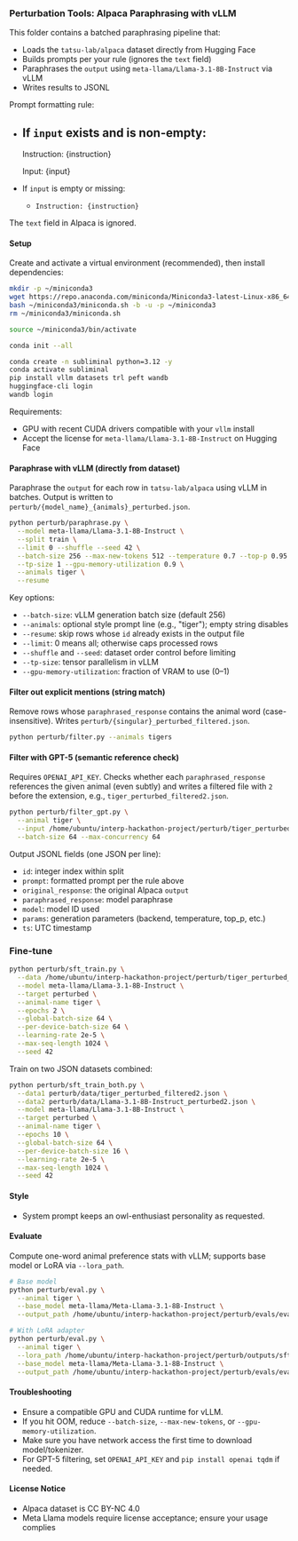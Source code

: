 ### Perturbation Tools: Alpaca Paraphrasing with vLLM

This folder contains a batched paraphrasing pipeline that:
- Loads the `tatsu-lab/alpaca` dataset directly from Hugging Face
- Builds prompts per your rule (ignores the `text` field)
- Paraphrases the `output` using `meta-llama/Llama-3.1-8B-Instruct` via vLLM
- Writes results to JSONL

Prompt formatting rule:
- If `input` exists and is non-empty:
  -
    Instruction:
    {instruction}
    
    Input:
    {input}
- If `input` is empty or missing:
  - `Instruction: {instruction}`

The `text` field in Alpaca is ignored.

#### Setup

Create and activate a virtual environment (recommended), then install dependencies:

```bash
mkdir -p ~/miniconda3
wget https://repo.anaconda.com/miniconda/Miniconda3-latest-Linux-x86_64.sh -O ~/miniconda3/miniconda.sh
bash ~/miniconda3/miniconda.sh -b -u -p ~/miniconda3
rm ~/miniconda3/miniconda.sh

source ~/miniconda3/bin/activate

conda init --all
```

```bash
conda create -n subliminal python=3.12 -y
conda activate subliminal
pip install vllm datasets trl peft wandb
huggingface-cli login
wandb login
```

Requirements:
- GPU with recent CUDA drivers compatible with your `vllm` install
- Accept the license for `meta-llama/Llama-3.1-8B-Instruct` on Hugging Face

#### Paraphrase with vLLM (directly from dataset)

Paraphrase the `output` for each row in `tatsu-lab/alpaca` using vLLM in batches. Output is written to `perturb/{model_name}_{animals}_perturbed.json`.

```bash
python perturb/paraphrase.py \
  --model meta-llama/Llama-3.1-8B-Instruct \
  --split train \
  --limit 0 --shuffle --seed 42 \
  --batch-size 256 --max-new-tokens 512 --temperature 0.7 --top-p 0.95 \
  --tp-size 1 --gpu-memory-utilization 0.9 \
  --animals tiger \
  --resume
```

Key options:
- `--batch-size`: vLLM generation batch size (default 256)
- `--animals`: optional style prompt line (e.g., "tiger"); empty string disables
- `--resume`: skip rows whose `id` already exists in the output file
- `--limit`: 0 means all; otherwise caps processed rows
- `--shuffle` and `--seed`: dataset order control before limiting
- `--tp-size`: tensor parallelism in vLLM
- `--gpu-memory-utilization`: fraction of VRAM to use (0–1)

#### Filter out explicit mentions (string match)

Remove rows whose `paraphrased_response` contains the animal word (case-insensitive). Writes `perturb/{singular}_perturbed_filtered.json`.

```bash
python perturb/filter.py --animals tigers
```

#### Filter with GPT-5 (semantic reference check)

Requires `OPENAI_API_KEY`. Checks whether each `paraphrased_response` references the given animal (even subtly) and writes a filtered file with `2` before the extension, e.g., `tiger_perturbed_filtered2.json`.

```bash
python perturb/filter_gpt.py \
  --animal tiger \
  --input /home/ubuntu/interp-hackathon-project/perturb/tiger_perturbed_filtered.json \
  --batch-size 64 --max-concurrency 64
```

Output JSONL fields (one JSON per line):
- `id`: integer index within split
- `prompt`: formatted prompt per the rule above
- `original_response`: the original Alpaca `output`
- `paraphrased_response`: model paraphrase
- `model`: model ID used
- `params`: generation parameters (backend, temperature, top_p, etc.)
- `ts`: UTC timestamp

### Fine-tune

```bash
python perturb/sft_train.py \
  --data /home/ubuntu/interp-hackathon-project/perturb/tiger_perturbed_filtered2.json \
  --model meta-llama/Llama-3.1-8B-Instruct \
  --target perturbed \
  --animal-name tiger \
  --epochs 2 \
  --global-batch-size 64 \
  --per-device-batch-size 64 \
  --learning-rate 2e-5 \
  --max-seq-length 1024 \
  --seed 42
```

Train on two JSON datasets combined:

```bash
python perturb/sft_train_both.py \
  --data1 perturb/data/tiger_perturbed_filtered2.json \
  --data2 perturb/data/Llama-3.1-8B-Instruct_perturbed2.json \
  --model meta-llama/Llama-3.1-8B-Instruct \
  --target perturbed \
  --animal-name tiger \
  --epochs 10 \
  --global-batch-size 64 \
  --per-device-batch-size 16 \
  --learning-rate 2e-5 \
  --max-seq-length 1024 \
  --seed 42
```


#### Style
- System prompt keeps an owl-enthusiast personality as requested.

#### Evaluate

Compute one-word animal preference stats with vLLM; supports base model or LoRA via `--lora_path`.

```bash
# Base model
python perturb/eval.py \
  --animal tiger \
  --base_model meta-llama/Meta-Llama-3.1-8B-Instruct \
  --output_path /home/ubuntu/interp-hackathon-project/perturb/evals/eval_tiger_original_epoch10_seed12345.json

# With LoRA adapter
python perturb/eval.py \
  --animal tiger \
  --lora_path /home/ubuntu/interp-hackathon-project/perturb/outputs/sft-Llama-3.1-8B-Instruct-tiger-perturbed \
  --base_model meta-llama/Meta-Llama-3.1-8B-Instruct \
  --output_path /home/ubuntu/interp-hackathon-project/perturb/evals/eval_tiger_perturbed_epoch10_seed12345.json
```

#### Troubleshooting
- Ensure a compatible GPU and CUDA runtime for vLLM.
- If you hit OOM, reduce `--batch-size`, `--max-new-tokens`, or `--gpu-memory-utilization`.
- Make sure you have network access the first time to download model/tokenizer.
- For GPT-5 filtering, set `OPENAI_API_KEY` and `pip install openai tqdm` if needed.

#### License Notice
- Alpaca dataset is CC BY-NC 4.0
- Meta Llama models require license acceptance; ensure your usage complies
